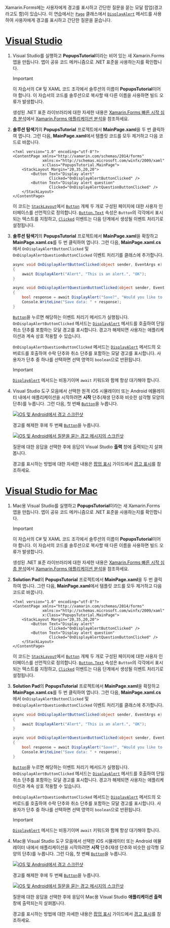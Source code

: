 Xamarin.Forms에는 사용자에게 경고를 표시하고 간단한 질문을 묻는 모달 팝업(경고라고도 함)이 있습니다. 이 연습에서는 [`Page`](xref:Xamarin.Forms.Page) 클래스에서 [`DisplayAlert`](xref:Xamarin.Forms.Page.DisplayAlert*) 메서드를 사용하여 사용자에게 경고를 표시하고 간단한 질문을 묻습니다.

# <a name="visual-studiotabvswin"></a>[Visual Studio](#tab/vswin)

1. Visual Studio를 실행하고 **PopupsTutorial**이라는 비어 있는 새 Xamarin.Forms 앱을 만듭니다. 앱이 공유 코드 메커니즘으로 .NET 표준을 사용하는지를 확인합니다.

    > [!IMPORTANT]
    > 이 자습서의 C# 및 XAML 코드 조각에서 솔루션의 이름이 **PopupsTutorial**이어야 합니다. 이 자습서의 코드를 솔루션으로 복사할 때 다른 이름을 사용하면 빌드 오류가 발생합니다.

    생성된 .NET 표준 라이브러리에 대한 자세한 내용은 [Xamarin.Forms 빠른 시작 심층 분석](~/get-started/first-app/index.md)에서 [Xamarin.Forms 애플리케이션 분석](~/get-started/first-app/index.md)을 참조하세요.

1. **솔루션 탐색기**의 **PopupsTutorial** 프로젝트에서 **MainPage.xaml**을 두 번 클릭하여 엽니다. 그런 다음, **MainPage.xaml**에서 템플릿 코드를 모두 제거하고 다음 코드로 바꿉니다.

    ```xaml
    <?xml version="1.0" encoding="utf-8"?>
    <ContentPage xmlns="http://xamarin.com/schemas/2014/forms"
                 xmlns:x="http://schemas.microsoft.com/winfx/2009/xaml"
                 x:Class="PopupsTutorial.MainPage">
        <StackLayout Margin="20,35,20,20">
            <Button Text="Display alert"
                    Clicked="OnDisplayAlertButtonClicked" />
            <Button Text="Display alert question"
                    Clicked="OnDisplayAlertQuestionButtonClicked" />
        </StackLayout>
    </ContentPage>
    ```

    이 코드는 [`StackLayout`](xref:Xamarin.Forms.StackLayout)에서 [`Button`](xref:Xamarin.Forms.Button) 개체 두 개로 구성된 페이지에 대한 사용자 인터페이스를 선언적으로 정의합니다. [`Button.Text`](xref:Xamarin.Forms.Button.Text) 속성은 `Button`의 각각에서 표시되는 텍스트를 지정하고, [`Clicked`](xref:Xamarin.Forms.Button.Clicked) 이벤트는 다음 단계에서 생성될 이벤트 처리기로 설정됩니다.

1. **솔루션 탐색기**의 **PopupsTutorial** 프로젝트에서 **MainPage.xaml**을 확장하고 **MainPage.xaml.cs**를 두 번 클릭하여 엽니다. 그런 다음, **MainPage.xaml.cs**에서 `OnDisplayAlertButtonClicked` 및 `OnDisplayAlertQuestionButtonClicked` 이벤트 처리기를 클래스에 추가합니다.

    ```csharp
    async void OnDisplayAlertButtonClicked(object sender, EventArgs e)
    {
        await DisplayAlert("Alert", "This is an alert.", "OK");
    }

    async void OnDisplayAlertQuestionButtonClicked(object sender, EventArgs e)
    {
        bool response = await DisplayAlert("Save?", "Would you like to save your data?", "Yes", "No");
        Console.WriteLine("Save data: " + response);
    }
    ```

    [`Button`](xref:Xamarin.Forms.Button)을 누르면 해당하는 이벤트 처리기 메서드가 실행됩니다. `OnDisplayAlertButtonClicked` 메서드는 [`DisplayAlert`](xref:Xamarin.Forms.Page.DisplayAlert*) 메서드를 호출하여 단일 취소 단추를 포함하는 모달 경고를 표시합니다. 경고가 해제되면 사용자는 애플리케이션과 계속 상호 작용할 수 있습니다.

    `OnDisplayAlertQuestionButtonClicked` 메서드는 [ `DisplayAlert`](xref:Xamarin.Forms.Page.DisplayAlert*) 메서드의 오버로드를 호출하여 수락 단추와 취소 단추를 포함하는 모달 경고를 표시합니다. 사용자가 단추 중 하나를 선택하면 선택 영역이 `boolean`으로 반환됩니다.

    > [!IMPORTANT]
    > [`DisplayAlert`](xref:Xamarin.Forms.Page.DisplayAlert*) 메서드는 비동기이며 `await` 키워드와 함께 항상 대기해야 합니다.

1. Visual Studio 도구 모음에서 선택한 원격 iOS 시뮬레이터 또는 Android 에뮬레이터 내에서 애플리케이션을 시작하려면 **시작** 단추(재생 단추와 비슷한 삼각형 모양의 단추)를 누릅니다. 그런 다음, 첫 번째 [`Button`](xref:Xamarin.Forms.Button)을 누릅니다.

    [![iOS 및 Android에서 경고 스크린샷](../images/alert.png "경고")](../images/alert-large.png#lightbox "경고")

    경고를 해제한 후에 두 번째 [`Button`](xref:Xamarin.Forms.Button)을 누릅니다.

    [![iOS 및 Android에서 질문을 묻는 경고 메시지의 스크린샷](../images/alert-question.png "질문을 묻는 경고")](../images/alert-question-large.png#lightbox "질문을 묻는 경고")

    질문에 대한 응답을 선택한 후에 응답이 Visual Studio **출력** 창에 출력되는지 살펴봅니다.

    경고를 표시하는 방법에 대한 자세한 내용은 [팝업 표시](~/xamarin-forms/app-fundamentals/navigation/pop-ups.md) 가이드에서 [경고 표시](~/xamarin-forms/app-fundamentals/navigation/pop-ups.md#displaying-an-alert)를 참조하세요.

# <a name="visual-studio-for-mactabvsmac"></a>[Visual Studio for Mac](#tab/vsmac)

1. Mac용 Visual Studio를 실행하고 **PopupsTutorial**이라는 새 Xamarin.Forms 앱을 만듭니다. 앱이 공유 코드 메커니즘으로 .NET 표준을 사용하는지를 확인합니다.

    > [!IMPORTANT]
    > 이 자습서의 C# 및 XAML 코드 조각에서 솔루션의 이름이 **PopupsTutorial**이어야 합니다. 이 자습서의 코드를 솔루션으로 복사할 때 다른 이름을 사용하면 빌드 오류가 발생합니다.

    생성된 .NET 표준 라이브러리에 대한 자세한 내용은 [Xamarin.Forms 빠른 시작 심층 분석](~/get-started/first-app/index.md)에서 [Xamarin.Forms 애플리케이션 분석](~/get-started/first-app/index.md)을 참조하세요.

1. **Solution Pad**의 **PopupsTutorial** 프로젝트에서 **MainPage.xaml**을 두 번 클릭하여 엽니다. 그런 다음, **MainPage.xaml**에서 템플릿 코드를 모두 제거하고 다음 코드로 바꿉니다.

    ```xaml
    <?xml version="1.0" encoding="utf-8"?>
    <ContentPage xmlns="http://xamarin.com/schemas/2014/forms"
                 xmlns:x="http://schemas.microsoft.com/winfx/2009/xaml"
                 x:Class="PopupsTutorial.MainPage">
        <StackLayout Margin="20,35,20,20">
            <Button Text="Display alert"
                    Clicked="OnDisplayAlertButtonClicked" />
            <Button Text="Display alert question"
                    Clicked="OnDisplayAlertQuestionButtonClicked" />
        </StackLayout>
    </ContentPage>
    ```

    이 코드는 [`StackLayout`](xref:Xamarin.Forms.StackLayout)에서 [`Button`](xref:Xamarin.Forms.Button) 개체 두 개로 구성된 페이지에 대한 사용자 인터페이스를 선언적으로 정의합니다. [`Button.Text`](xref:Xamarin.Forms.Button.Text) 속성은 `Button`의 각각에서 표시되는 텍스트를 지정하고, [`Clicked`](xref:Xamarin.Forms.Button.Clicked) 이벤트는 다음 단계에서 생성될 이벤트 처리기로 설정됩니다.

1. **Solution Pad**의 **PopupsTutorial** 프로젝트에서 **MainPage.xaml**을 확장하고 **MainPage.xaml.cs**를 두 번 클릭하여 엽니다. 그런 다음, **MainPage.xaml.cs**에서 `OnDisplayAlertButtonClicked` 및 `OnDisplayAlertQuestionButtonClicked` 이벤트 처리기를 클래스에 추가합니다.

    ```csharp
    async void OnDisplayAlertButtonClicked(object sender, EventArgs e)
    {
        await DisplayAlert("Alert", "This is an alert.", "OK");
    }

    async void OnDisplayAlertQuestionButtonClicked(object sender, EventArgs e)
    {
        bool response = await DisplayAlert("Save?", "Would you like to save your data?", "Yes", "No");
        Console.WriteLine("Save data: " + response);
    }
    ```

    [`Button`](xref:Xamarin.Forms.Button)을 누르면 해당하는 이벤트 처리기 메서드가 실행됩니다. `OnDisplayAlertButtonClicked` 메서드는 [`DisplayAlert`](xref:Xamarin.Forms.Page.DisplayAlert*) 메서드를 호출하여 단일 취소 단추를 포함하는 모달 경고를 표시합니다. 경고가 해제되면 사용자는 애플리케이션과 계속 상호 작용할 수 있습니다.

    `OnDisplayAlertQuestionButtonClicked` 메서드는 [ `DisplayAlert`](xref:Xamarin.Forms.Page.DisplayAlert*) 메서드의 오버로드를 호출하여 수락 단추와 취소 단추를 포함하는 모달 경고를 표시합니다. 사용자가 단추 중 하나를 선택하면 선택 영역이 `boolean`으로 반환됩니다.

    > [!IMPORTANT]
    > [`DisplayAlert`](xref:Xamarin.Forms.Page.DisplayAlert*) 메서드는 비동기이며 `await` 키워드와 함께 항상 대기해야 합니다.

1. Mac용 Visual Studio 도구 모음에서 선택한 iOS 시뮬레이터 또는 Android 에뮬레이터 내에서 애플리케이션을 시작하려면 **시작** 단추(재생 단추와 비슷한 삼각형 모양의 단추)를 누릅니다. 그런 다음, 첫 번째 [`Button`](xref:Xamarin.Forms.Button)을 누릅니다.

    [![iOS 및 Android에서 경고 스크린샷](../images/alert.png "경고")](../images/alert-large.png#lightbox "경고")

    경고를 해제한 후에 두 번째 [`Button`](xref:Xamarin.Forms.Button)을 누릅니다.

    [![iOS 및 Android에서 질문을 묻는 경고 메시지의 스크린샷](../images/alert-question.png "질문을 묻는 경고")](../images/alert-question-large.png#lightbox "질문을 묻는 경고")

    질문에 대한 응답을 선택한 후에 응답이 Mac용 Visual Studio **애플리케이션 출력** 창에 출력되는지 살펴봅니다.

    경고를 표시하는 방법에 대한 자세한 내용은 [팝업 표시](~/xamarin-forms/app-fundamentals/navigation/pop-ups.md) 가이드에서 [경고 표시](~/xamarin-forms/app-fundamentals/navigation/pop-ups.md#displaying-an-alert)를 참조하세요.
